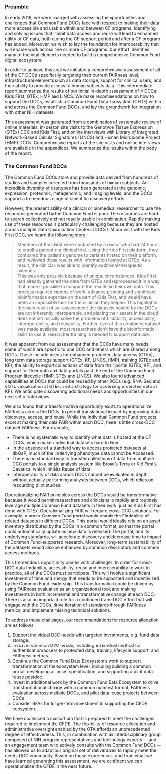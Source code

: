 ### Preamble  
In early 2019, we were charged with assessing the opportunities and challenges that Common Fund DCCs face with respect to making their data more accessible and usable within and between CF programs. Identifying and solving issues that inhibit data access and reuse will lead to enhanced utility of CF data, both during the CF support period and after a CF program has ended. Moreover, we wish to lay the foundation for interoperability that will enable work across one or more CF programs. Our effort identifies many of the vital elements needed to build a comprehensive Common Fund digital ecosystem.  
  
In order to achieve this goal we initiated a comprehensive assessment of all of the CF DCCs specifically targeting their current FAIRness level, infrastructural elements such as data storage, support for clinical users, and their ability to provide access to human subjects data. This intermediate report summarize the results of our initial in-depth assessment of 4 DCCs: Kids First, GTEx, HMP and LINCS. We make recommendations on how to support the DCCs, establish a Common Fund Data Ecosystem (CFDE) within and across the Common Fund DCCs, and lay the groundwork for integration with other NIH datasets.  
  
This assessment was generated from a combination of systematic review of online materials, in-person site visits to the Genotype Tissue Expression (GTEx) DCC and Kids First, and online interviews with Library of Integrated Network-Based Cellular Signatures (LINCS) and Human Microbiome Project (HMP) DCCs. Comprehensive reports of the site visits and online interviews are available in the appendices. We summarize the results within the body of the report.  
    
### The Common Fund DCCs  
The Common Fund DCCs store and provide data derived from hundreds of studies and samples collected from thousands of human subjects. An incredible diversity of datatypes has been generated at the genomic, expression, proteomic, metagenomic, and imaging levels, and the DCCs support a tremendous range of scientific discovery efforts.  
  
However, the present ability of a clinical or biomedical researcher to use the resources generated by the Common Fund is poor. The resources are hard to search collectively and not readily usable in combination. Rapidly making use of these resources is particularly challenging because they are hosted across multiple Data Coordination Centers (DCCs). At our visit with the Kids First DCC, we heard the following story:  
> Members of Kids First were contacted by a doctor who had 24 hours to enroll a patient in a clinical trial. Using the Kids First platform, they compared the patient's genome to variants hosted on their platform, and reviewed these results with information hosted at GTEx. As a result, the clinician was able to identify additional therapeutic avenues.  
This was only possible because of unique circumstances. Kids First had already gathered the data from GTEx and reprocessed it in a way that made it possible to compare the results to their own data. This process required months of work, advance planning and significant bioinformatics expertise on the part of Kids First, and would have been an impossible task for the clinician they helped. This highlights the main result of our assessment: the datasets hosted by the DCCs are not inherently interoperable, and placing their assets in the cloud does not intrinsically solve the problems of findability, accessibility, interoperability, and reusability. Further, even if this combined dataset was made available, most researchers don’t have the bioinformatic skills to use it: researcher training is needed to support data use.  
   
It was apparent from our assessment that the DCCs have many needs, some of which are specific to one DCC and others which are shared among DCCs. These include needs for enhanced protected data access (GTEx), long term data storage support (GTEx, KF, LINCS, HMP), training (GTEx and KF), the ability to export collections of data from their portal (GTEx, KF), and support for their data and data portals past the end of the Common Fund Program lifecycle (HMP, GTEx and LINCS). We also found advanced capabilities at DCCs that could be reused by other DCCs (e.g. RNA-Seq and eQTL visualization at GTEx, and a strategy for accessing protected data at KF). We anticipate discovering additional needs and opportunities in our next set of interviews.  
   
We also found that a transformative opportunity exists to operationalize FAIRness across the DCCs, to permit translational impact by improving data discovery, access, and reuse. While the individual Common Fund projects excel at making their data FAIR within each DCC, there is little cross-DCC dataset FAIRness. For example,  
* There is no systematic way to identify what data is hosted at the CF DCCs, which makes individual datasets hard to Find.
* In the absence of a standard way to access protected datasets at dbGaP, much of the underlying phenotype data cannot be Accessed.
* There is no standard way to transfer collections of data from multiple DCC portals to a single analysis system like Broad’s Terra or Kid First’s Cavatica, which inhibits Reuse of data.
* Interoperability of data across DCCs cannot be evaluated in depth without actually performing analyses between DCCs, which relies on resourcing pilot studies.  
  
Operationalizing FAIR principles across the DCCs would be transformative because it would permit researchers and clinicians to rapidly and routinely leverage multiple Common Fund datasets in their work, just as Kids First has done with GTEx. Operationalizing FAIR will require cross-DCC solutions. For example, a cross-Common Fund portal would enable the Findability of related datasets in different DCCs. This portal would ideally rely on an asset inventory distributed by the DCCs in a common format, so that the portal could automatically update as new data is released. The portal, and its underlying standards, will accelerate discovery and decrease time to impact of Common Fund-supported research. Moreover, long-term sustainability of the datasets would also be enhanced by common descriptors and common access methods.  
  
This tremendous opportunity comes with challenges. In order for cross-DCC data findability, accessibility, reuse and interoperability to work in practice, all of the DCCs must participate. This will involve a significant investment of time and energy that needs to be supported and incentivized by the Common Fund leadership. This transformation could be driven by using FAIRness evaluation as an organizational tool, and making investments in both incremental and transformative change at each DCC. There is also an important role for a continued trans-DCC effort that will engage with the DCCs, drive iteration of standards through FAIRness metrics, and implement missing technical solutions.  
  
To address these challenges, our recommendations for resource allocation are as follows:  
1. Support individual DCC needs with targeted investments, e.g. fund data storage.
2. Invest in common DCC needs, including a standard method for authentication/access to protected data, training, lifecycle support, and FAIRness metrics.
3. Continue the Common Fund Data Ecosystem’s work to support transformation at the ecosystem level, including building a common portal, developing an asset specification, and supporting a pilot data reuse postdoc.
4. Invest in additional work by the Common Fund Data Ecosystem to drive transformational change with a common manifest format, FAIRness evaluation across multiple DCCs, and pilot data reuse projects between DCCs.
5. Consider RFAs for longer-term investment in supporting the CFDE ecosystem.  
  
We have coalesced a consortium that is prepared to meet the challenges required to implement the CFDE. The flexibility of resource allocation and administrative oversight enabled by the OTA affords an unprecedented degree of effectiveness. This, in combination with an interdisciplinary group composed of NIH program representatives and technology experts -- and an engagement team who actively consults with the Common Fund DCCs -- has allowed us to adapt our original set of deliverables to rapidly meet the needs DCC community. Based on these experiences, and from what we have learned generating this assessment, we are confident we can operationalize the CFDE in the near future.